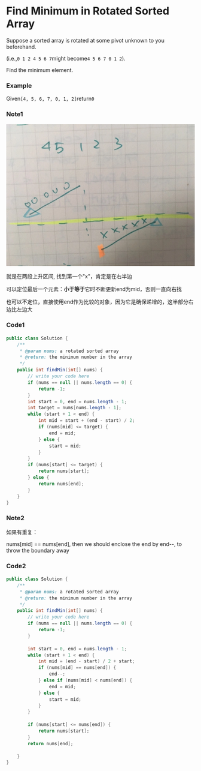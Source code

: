 # Find Minimum in Rotated Sorted Array

Suppose a sorted array is rotated at some pivot unknown to you beforehand.

\(i.e.,`0 1 2 4 5 6 7`might become`4 5 6 7 0 1 2`\).

Find the minimum element.

### Example

Given`[4, 5, 6, 7, 0, 1, 2]`return`0`

### Note1

![](/assets/sortedRotatedArray.png)

就是在两段上升区间, 找到第一个"x"，肯定是在右半边

可以定位最后一个元素：**小于等于**它时不断更新end为mid，否则一直向右找

也可以不定位，直接使用end作为比较的对象，因为它是确保递增的，这半部分右边比左边大

### Code1

```java
public class Solution {
    /**
     * @param nums: a rotated sorted array
     * @return: the minimum number in the array
     */
    public int findMin(int[] nums) {
        // write your code here
        if (nums == null || nums.length == 0) {
            return -1;
        }
        int start = 0, end = nums.length - 1;
        int target = nums[nums.length - 1];
        while (start + 1 < end) {
            int mid = start + (end - start) / 2;
            if (nums[mid] <= target) {
                end = mid;
            } else {
                start = mid;
            }
        }
        if (nums[start] <= target) {
            return nums[start];
        } else {
            return nums[end];
        }
    }
}
```

### Note2

如果有重复：

nums\[mid\] == nums\[end\], then we should enclose the end by end--, to throw the boundary away

### Code2

```java
public class Solution {
    /**
     * @param nums: a rotated sorted array
     * @return: the minimum number in the array
     */
    public int findMin(int[] nums) {
        // write your code here
        if (nums == null || nums.length == 0) {
            return -1;
        }

        int start = 0, end = nums.length - 1;
        while (start + 1 < end) {
            int mid = (end - start) / 2 + start;
            if (nums[mid] == nums[end]) {
                end--;
            } else if (nums[mid] < nums[end]) {
                end = mid; 
            } else {
                start = mid;
            }
        }

        if (nums[start] <= nums[end]) {
            return nums[start];
        }
        return nums[end];

    }
}
```



